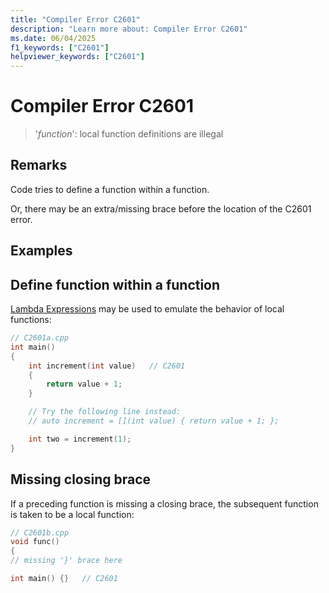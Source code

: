 ```yaml
---
title: "Compiler Error C2601"
description: "Learn more about: Compiler Error C2601"
ms.date: 06/04/2025
f1_keywords: ["C2601"]
helpviewer_keywords: ["C2601"]
---
```

# Compiler Error C2601

> '*function*': local function definitions are illegal

## Remarks

Code tries to define a function within a function.

Or, there may be an extra/missing brace before the location of the C2601 error.

## Examples

## Define function within a function

[Lambda Expressions](../../cpp/lambda-expressions-in-cpp.md) may be used to emulate the behavior of local functions:

```cpp
// C2601a.cpp
int main()
{
    int increment(int value)   // C2601
    {
        return value + 1;
    }

    // Try the following line instead:
    // auto increment = [](int value) { return value + 1; };

    int two = increment(1);
}
```

## Missing closing brace

If a preceding function is missing a closing brace, the subsequent function is taken to be a local function:

```cpp
// C2601b.cpp
void func()
{
// missing '}' brace here

int main() {}   // C2601
```
